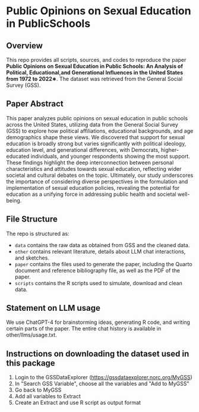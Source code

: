 # Public Opinions on Sexual Education in PublicSchools

## Overview

This repo provides all scripts, sources, and codes to reproduce the paper **Public Opinions on Sexual Education in Public Schools: An Analysis of Political, Educational,and Generational Influences in the United States from 1972 to 2022∗**. The dataset was retrieved from the General Social Survey (GSS).

## Paper Abstract

This paper analyzes public opinions on sexual education in public schools across the United States, utilizing data from the General Social Survey (GSS) to explore how political affiliations, educational backgrounds, and age demographics shape these views. We discovered that support for sexual education is broadly strong but varies significantly with political ideology, education level, and generational differences, with Democrats, higher-educated individuals, and younger respondents showing the most support. These findings highlight the deep interconnection between personal characteristics and attitudes towards sexual education, reflecting wider societal and cultural debates on the topic. Ultimately, our study underscores the importance of considering diverse perspectives in the formulation and implementation of sexual education policies, revealing the potential for education as a unifying force in addressing public health and societal well-being.

## File Structure

The repo is structured as:

-   `data` contains the raw data as obtained from GSS and the cleaned data.
-   `other` contains relevant literature, details about LLM chat interactions, and sketches.
-   `paper` contains the files used to generate the paper, including the Quarto document and reference bibliography file, as well as the PDF of the paper. 
-   `scripts` contains the R scripts used to simulate, download and clean data.


## Statement on LLM usage

We use ChatGPT-4 for brainstorming ideas, generating R code, and writing certain parts of the paper. The entire chat history is available in other/llms/usage.txt.

## Instructions on downloading the dataset used in this package

1. Login to the GSSDataExplorer (https://gssdataexplorer.norc.org/MyGSS)
2. In "Search GSS Variable", choose all the variables and "Add to MyGSS"
3. Go back to MyGSS
4. Add all variables to Extract
5. Create an Extract and use R script as output format